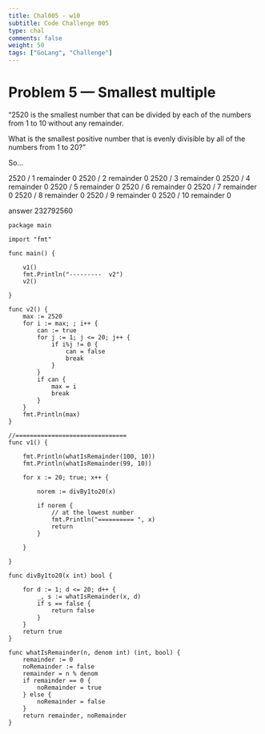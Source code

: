 ```yaml
---
title: Chal005 - w10
subtitle: Code Challenge 005
type: chal
comments: false
weight: 50
tags: ["GoLang", "Challenge"]
---
```


# Problem 5 — Smallest multiple
“2520 is the smallest number that can be divided by each of the numbers from 1 to 10 without any remainder.

What is the smallest positive number that is evenly divisible by all of the numbers from 1 to 20?”


So...

2520 / 1   remainder 0
2520 / 2   remainder 0
2520 / 3   remainder 0
2520 / 4   remainder 0
2520 / 5   remainder 0
2520 / 6   remainder 0
2520 / 7   remainder 0
2520 / 8   remainder 0
2520 / 9   remainder 0
2520 / 10   remainder 0

answer
232792560


<!--more-->

~~~
package main

import "fmt"

func main() {

	v1()
	fmt.Println("---------  v2")
	v2()

}

func v2() {
	max := 2520
	for i := max; ; i++ {
		can := true
		for j := 1; j <= 20; j++ {
			if i%j != 0 {
				can = false
				break
			}
		}
		if can {
			max = i
			break
		}
	}
	fmt.Println(max)
}

//===============================
func v1() {

	fmt.Println(whatIsRemainder(100, 10))
	fmt.Println(whatIsRemainder(99, 10))

	for x := 20; true; x++ {

		norem := divBy1to20(x)

		if norem {
			// at the lowest number
			fmt.Println("========== ", x)
			return
		}

	}

}

func divBy1to20(x int) bool {

	for d := 1; d <= 20; d++ {
		_, s := whatIsRemainder(x, d)
		if s == false {
			return false
		}
	}
	return true
}

func whatIsRemainder(n, denom int) (int, bool) {
	remainder := 0
	noRemainder := false
	remainder = n % denom
	if remainder == 0 {
		noRemainder = true
	} else {
		noRemainder = false
	}
	return remainder, noRemainder
}

~~~